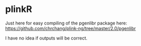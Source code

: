 # plinkR

Just here for easy compiling of the pgenlibr package here: https://github.com/chrchang/plink-ng/tree/master/2.0/pgenlibr  
  
I have no idea if outputs will be correct.
